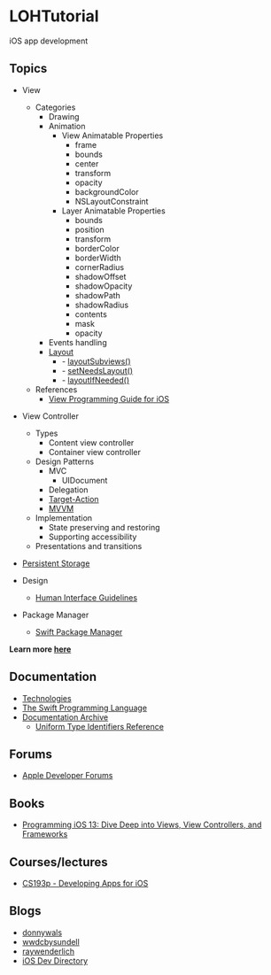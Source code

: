 # LOHTutorial

iOS app development

## Topics

* View
  - Categories
    * Drawing
    * Animation
      - View Animatable Properties
        * frame
        * bounds
        * center
        * transform
        * opacity
        * backgroundColor
        * NSLayoutConstraint
      - Layer Animatable Properties
        * bounds
        * position
        * transform
        * borderColor
        * borderWidth
        * cornerRadius
        * shadowOffset
        * shadowOpacity
        * shadowPath
        * shadowRadius
        * contents
        * mask
        * opacity
    * Events handling
    * [Layout](https://github.com/LockedOutofHeaven/LOHTutorial/wiki/Layout)
      - \- [layoutSubviews()]()
      - \- [setNeedsLayout()]()
      - \- [layoutIfNeeded()]()
  - References
    * [View Programming Guide for iOS](https://developer.apple.com/library/archive/documentation/WindowsViews/Conceptual/ViewPG_iPhoneOS/Introduction/Introduction.html#//apple_ref/doc/uid/TP40009503-CH1-SW2)
* View Controller
  - Types
    * Content view controller
    * Container view controller
  - Design Patterns
    * MVC
      - UIDocument
    - Delegation
    - [Target-Action](https://developer.apple.com/library/archive/documentation/General/Conceptual/Devpedia-CocoaApp/TargetAction.html#//apple_ref/doc/uid/TP40009071-CH3)
    - [MVVM](https://www.raywenderlich.com/34-design-patterns-by-tutorials-mvvm)
  - Implementation
    * State preserving and restoring
    * Supporting accessibility
  - Presentations and transitions
  
  
* [Persistent Storage](https://github.com/LockedOutofHeaven/LOHTutorial/wiki/Persistent-Storage)
* Design
  - [Human Interface Guidelines](https://developer.apple.com/design/human-interface-guidelines/)
* Package Manager
  - [Swift Package Manager](https://swift.org/package-manager/)

**Learn more [here](https://github.com/LockedOutofHeaven/LOHTutorial/wiki)**

## Documentation

* [Technologies](https://developer.apple.com/documentation/technologies)
* [The Swift Programming Language](https://docs.swift.org/swift-book/)
* [Documentation Archive](https://developer.apple.com/library/archive/navigation/)
  - [Uniform Type Identifiers Reference](https://developer.apple.com/library/archive/documentation/Miscellaneous/Reference/UTIRef/Introduction/Introduction.html#//apple_ref/doc/uid/TP40009257)

## Forums

* [Apple Developer Forums](https://developer.apple.com/forums/)

## Books

* [Programming iOS 13: Dive Deep into Views, View Controllers, and Frameworks](https://www.amazon.com/Programming-iOS-13-Controllers-Frameworks/dp/1492074616)

## Courses/lectures

* [CS193p - Developing Apps for iOS](https://cs193p.sites.stanford.edu/)

## Blogs

* [donnywals](https://www.donnywals.com/the-blog/)
* [wwdcbysundell](https://wwdcbysundell.com/)
* [raywenderlich](https://www.raywenderlich.com/ios/articles)
* [iOS Dev Directory](https://iosdevdirectory.com/)